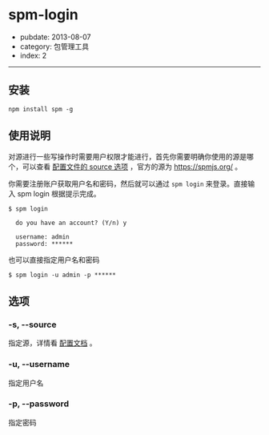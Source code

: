 # spm-login

- pubdate: 2013-08-07
- category: 包管理工具
- index: 2

-----------

## 安装

```
npm install spm -g
```

## 使用说明

对源进行一些写操作时需要用户权限才能进行，首先你需要明确你使用的源是哪个，可以查看 [配置文件的 source 选项](../doc/spm-global-config#source) ，官方的源为 https://spmjs.org/ 。

你需要注册账户获取用户名和密码，然后就可以通过 `spm login` 来登录。直接输入 spm login 根据提示完成。

```
$ spm login

  do you have an account? (Y/n) y

  username: admin
  password: ******
```

也可以直接指定用户名和密码

```
$ spm login -u admin -p ******
```

## 选项

### -s, --source

指定源，详情看 [配置文档](../doc/spm-global-config#source) 。

### -u, --username

指定用户名

### -p, --password

指定密码